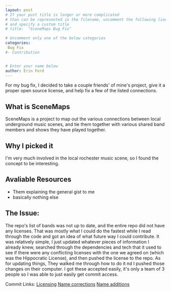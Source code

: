 ```yaml
---
layout: post
# If your post title is longer or more complicated
# than can be represented in the filename, uncomment the following line
# and specify a custom title
# title:  "SceneMaps Bug Fix"

# Uncomment only one of the below categories
categories: 
 Bug Fix
#- Contribution


# Enter your name below
author: Erin Ford
---
```


For my bug fix, I decided to take a couple friends' of mine's project, give it a proper open source license, and help fix a few of the listed connections.

## What is SceneMaps
SceneMaps is a project to map out the various connections between local underground music scenes, and tie them together with various shared band members and shows they have played together.


## Why I picked it
I'm very much involved in the local rochester music scene, so I found the concept to be interesting.

## Avaliable Resources
- Them explaining the general gist to me
- basically nothing else

## The Issue:
The repo's list of bands was not up to date, and the entire repo did not have any licenses. That was mostly what I could do the fastest while I read through the code and got an idea of what future way I could contribute.
It was relatively simple, I just updated whatever pieces of information I already knew, searched through the dependencies and tech that it used to see if there were any conflicting licenses with the one we agreed on (which was the Hippocratic License), and then pushed the license to the repo.
As for updating things, They walked me through how to do it nd I pushed those changes on their computer. I got these accepted easily, it's only a team of 3 people so I was able to just easily get commit access.

Commit Links:
[Licensing](https://github.com/Scene-Links/Scene-Links/commit/ad8579790b3bc2bdccd3b0ca3452cd433faff130)
[Name corrections](https://github.com/Scene-Links/Scene-Links/commit/5f5aec843ec184d097215cc693967d9a98fc1e6b)
[Name additions](https://github.com/Scene-Links/Scene-Links/commit/99b3227cea216cb0bc86d24ddc618cb28d488b89)